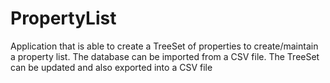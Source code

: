 # PropertyList
Application that is able to create a TreeSet of properties to create/maintain a property list. The database can be imported from a CSV file. The TreeSet can be updated and also exported into a CSV file
